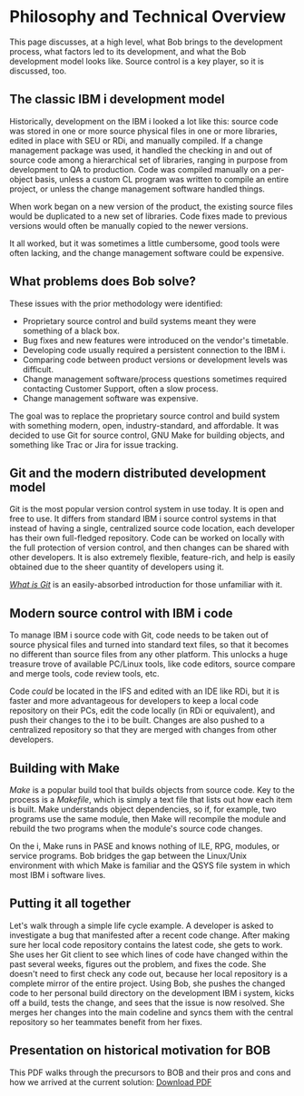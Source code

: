 # Philosophy and Technical Overview
This page discusses, at a high level, what Bob brings to the development process, what factors led to its development, and what the Bob development model looks like.  Source control is a key player, so it is discussed, too.

## The classic IBM i development model
Historically, development on the IBM i looked a lot like this:  source code was stored in one or more source physical files in one or more libraries, edited in place with SEU or RDi, and manually compiled.  If a change management package was used, it handled the checking in and out of source code among a hierarchical set of libraries, ranging in purpose from development to QA to production.  Code was compiled manually on a per-object basis, unless a custom CL program was written to compile an entire project, or unless the change management software handled things.

When work began on a new version of the product, the existing source files would be duplicated to a new set of libraries.  Code fixes made to previous versions would often be manually copied to the newer versions.

It all worked, but it was sometimes a little cumbersome, good tools were often lacking, and the change management software could be expensive.

## What problems does Bob solve?
These issues with the prior methodology were identified:
* Proprietary source control and build systems meant they were something of a black box.
* Bug fixes and new features were introduced on the vendor's timetable.
* Developing code usually required a persistent connection to the IBM i.
* Comparing code between product versions or development levels was difficult.
* Change management software/process questions sometimes required contacting Customer Support, often a slow process.
* Change management software was expensive.

The goal was to replace the proprietary source control and build system with something modern, open, industry-standard, and affordable.  It was decided to use Git for source control, GNU Make for building objects, and something like Trac or Jira for issue tracking.

## Git and the modern distributed development model
Git is the most popular version control system in use today.  It is open and free to use.  It differs from standard IBM i source control systems in that instead of having a single, centralized source code location, each developer has their own full-fledged repository.  Code can be worked on locally with the full protection of version control, and then changes can be shared with other developers.  It is also extremely flexible, feature-rich, and help is easily obtained due to the sheer quantity of developers using it.

_[What is Git](https://www.atlassian.com/git/tutorials/what-is-git)_ is an easily-absorbed introduction for those unfamiliar with it.

## Modern source control with IBM i code
To manage IBM i source code with Git, code needs to be taken out of source physical files and turned into standard text files, so that it becomes no different than source files from any other platform.  This unlocks a huge treasure trove of available PC/Linux tools, like code editors, source compare and merge tools, code review tools, etc.

Code _could_ be located in the IFS and edited with an IDE like RDi, but it is faster and more advantageous for developers to keep a local code repository on their PCs, edit the code locally (in RDi or equivalent), and push their changes to the i to be built.  Changes are also pushed to a centralized repository so that they are merged with changes from other developers.

## Building with Make
_Make_ is a popular build tool that builds objects from source code.  Key to the process is a _Makefile_, which is simply a text file that lists out how each item is built.  Make understands object dependencies, so if, for example, two programs use the same module, then Make will recompile the module and rebuild the two programs when the module's source code changes.

On the i, Make runs in PASE and knows nothing of ILE, RPG, modules, or service programs.  Bob bridges the gap between the Linux/Unix environment with which Make is familiar and the QSYS file system in which most IBM i software lives.

## Putting it all together
Let's walk through a simple life cycle example.  A developer is asked to investigate a bug that manifested after a recent code change.  After making sure her local code repository contains the latest code, she gets to work.  She uses her Git client to see which lines of code have changed within the past several weeks, figures out the problem, and fixes the code.  She doesn't need to first check any code out, because her local repository is a complete mirror of the entire project.  Using Bob, she pushes the changed code to her personal build directory on the development IBM i system, kicks off a build, tests the change, and sees that the issue is now resolved.  She merges her changes into the main codeline and syncs them with the central repository so her teammates benefit from her fixes.

## Presentation on historical motivation for BOB
This PDF walks through the precursors to BOB and their pros and cons and how we arrived at the current solution: <a href="https://github.com/IBM/ibmi-bob/blob/master/docs/assets/BobOverview.pdf">Download PDF</a>